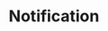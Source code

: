 ---
title: Notification
tags: ["notification", "alert", "bell", "reminder", "notice", "message", "update"]
icon: notification
svg: '<svg xmlns="http://www.w3.org/2000/svg" width="24" height="24" fill="none" viewBox="0 0 24 24" stroke-width="1.5" stroke-linecap="round" stroke-linejoin="round" stroke="currentColor"><path d="M21 5.75a2.75 2.75 0 1 1-5.5 0 2.75 2.75 0 0 1 5.5 0M11.5 3H9.4c-2.24 0-3.36 0-4.216.436a4 4 0 0 0-1.748 1.748C3 6.04 3 7.16 3 9.4v5.2c0 2.24 0 3.36.436 4.216a4 4 0 0 0 1.748 1.748C6.04 21 7.16 21 9.4 21h5.2c2.24 0 3.36 0 4.216-.436a4 4 0 0 0 1.748-1.748C21 17.96 21 16.84 21 14.6v-2.1"/></svg>'
---